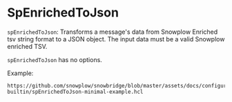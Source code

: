 # SpEnrichedToJson

`spEnrichedToJson`: Transforms a message's data from Snowplow Enriched tsv string format to a JSON object. The input data must be a valid Snowplow enriched TSV.

`spEnrichedToJson` has no options.

Example:

```hcl reference
https://github.com/snowplow/snowbridge/blob/master/assets/docs/configuration/transformations/snowplow-builtin/spEnrichedToJson-minimal-example.hcl
```